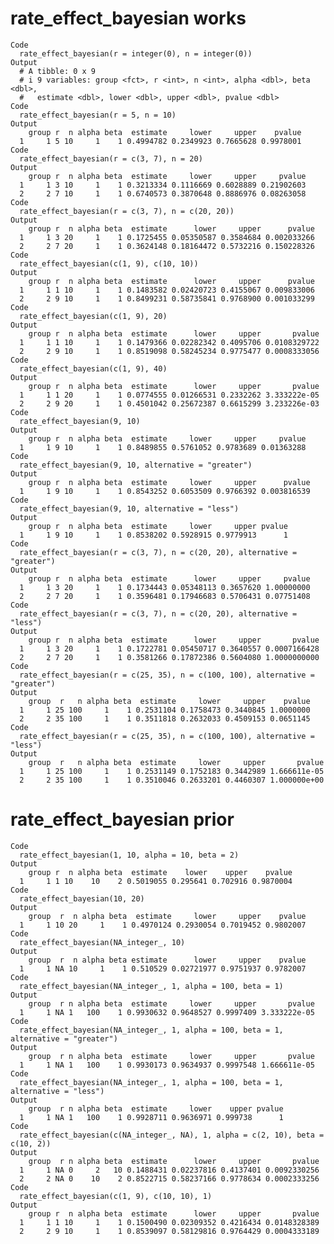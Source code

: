 # rate_effect_bayesian works

    Code
      rate_effect_bayesian(r = integer(0), n = integer(0))
    Output
      # A tibble: 0 x 9
      # i 9 variables: group <fct>, r <int>, n <int>, alpha <dbl>, beta <dbl>,
      #   estimate <dbl>, lower <dbl>, upper <dbl>, pvalue <dbl>
    Code
      rate_effect_bayesian(r = 5, n = 10)
    Output
        group r  n alpha beta  estimate     lower     upper    pvalue
      1     1 5 10     1    1 0.4994782 0.2349923 0.7665628 0.9978001
    Code
      rate_effect_bayesian(r = c(3, 7), n = 20)
    Output
        group r  n alpha beta  estimate     lower     upper     pvalue
      1     1 3 10     1    1 0.3213334 0.1116669 0.6028889 0.21902603
      2     2 7 10     1    1 0.6740573 0.3870648 0.8886976 0.08263058
    Code
      rate_effect_bayesian(r = c(3, 7), n = c(20, 20))
    Output
        group r  n alpha beta  estimate      lower     upper      pvalue
      1     1 3 20     1    1 0.1725455 0.05350587 0.3584684 0.002033266
      2     2 7 20     1    1 0.3624148 0.18164472 0.5732216 0.150228326
    Code
      rate_effect_bayesian(c(1, 9), c(10, 10))
    Output
        group r  n alpha beta  estimate      lower     upper      pvalue
      1     1 1 10     1    1 0.1483582 0.02420723 0.4155067 0.009833006
      2     2 9 10     1    1 0.8499231 0.58735841 0.9768900 0.001033299
    Code
      rate_effect_bayesian(c(1, 9), 20)
    Output
        group r  n alpha beta  estimate      lower     upper       pvalue
      1     1 1 10     1    1 0.1479366 0.02282342 0.4095706 0.0108329722
      2     2 9 10     1    1 0.8519098 0.58245234 0.9775477 0.0008333056
    Code
      rate_effect_bayesian(c(1, 9), 40)
    Output
        group r  n alpha beta  estimate      lower     upper       pvalue
      1     1 1 20     1    1 0.0774555 0.01266531 0.2332262 3.333222e-05
      2     2 9 20     1    1 0.4501042 0.25672387 0.6615299 3.233226e-03
    Code
      rate_effect_bayesian(9, 10)
    Output
        group r  n alpha beta  estimate     lower     upper     pvalue
      1     1 9 10     1    1 0.8489855 0.5761052 0.9783689 0.01363288
    Code
      rate_effect_bayesian(9, 10, alternative = "greater")
    Output
        group r  n alpha beta  estimate     lower     upper      pvalue
      1     1 9 10     1    1 0.8543252 0.6053509 0.9766392 0.003816539
    Code
      rate_effect_bayesian(9, 10, alternative = "less")
    Output
        group r  n alpha beta  estimate     lower     upper pvalue
      1     1 9 10     1    1 0.8538202 0.5928915 0.9779913      1
    Code
      rate_effect_bayesian(r = c(3, 7), n = c(20, 20), alternative = "greater")
    Output
        group r  n alpha beta  estimate      lower     upper     pvalue
      1     1 3 20     1    1 0.1734443 0.05348113 0.3657620 1.00000000
      2     2 7 20     1    1 0.3596481 0.17946683 0.5706431 0.07751408
    Code
      rate_effect_bayesian(r = c(3, 7), n = c(20, 20), alternative = "less")
    Output
        group r  n alpha beta  estimate      lower     upper       pvalue
      1     1 3 20     1    1 0.1722781 0.05450717 0.3640557 0.0007166428
      2     2 7 20     1    1 0.3581266 0.17872386 0.5604080 1.0000000000
    Code
      rate_effect_bayesian(r = c(25, 35), n = c(100, 100), alternative = "greater")
    Output
        group  r   n alpha beta  estimate     lower     upper    pvalue
      1     1 25 100     1    1 0.2531104 0.1758473 0.3440845 1.0000000
      2     2 35 100     1    1 0.3511818 0.2632033 0.4509153 0.0651145
    Code
      rate_effect_bayesian(r = c(25, 35), n = c(100, 100), alternative = "less")
    Output
        group  r   n alpha beta  estimate     lower     upper       pvalue
      1     1 25 100     1    1 0.2531149 0.1752183 0.3442989 1.666611e-05
      2     2 35 100     1    1 0.3510046 0.2633201 0.4460307 1.000000e+00

# rate_effect_bayesian prior

    Code
      rate_effect_bayesian(1, 10, alpha = 10, beta = 2)
    Output
        group r  n alpha beta  estimate    lower    upper    pvalue
      1     1 1 10    10    2 0.5019055 0.295641 0.702916 0.9870004
    Code
      rate_effect_bayesian(10, 20)
    Output
        group  r  n alpha beta  estimate     lower     upper    pvalue
      1     1 10 20     1    1 0.4970124 0.2930054 0.7019452 0.9802007
    Code
      rate_effect_bayesian(NA_integer_, 10)
    Output
        group  r  n alpha beta estimate      lower     upper    pvalue
      1     1 NA 10     1    1 0.510529 0.02721977 0.9751937 0.9782007
    Code
      rate_effect_bayesian(NA_integer_, 1, alpha = 100, beta = 1)
    Output
        group  r n alpha beta  estimate     lower     upper       pvalue
      1     1 NA 1   100    1 0.9930632 0.9648527 0.9997409 3.333222e-05
    Code
      rate_effect_bayesian(NA_integer_, 1, alpha = 100, beta = 1, alternative = "greater")
    Output
        group  r n alpha beta  estimate     lower     upper       pvalue
      1     1 NA 1   100    1 0.9930173 0.9634937 0.9997548 1.666611e-05
    Code
      rate_effect_bayesian(NA_integer_, 1, alpha = 100, beta = 1, alternative = "less")
    Output
        group  r n alpha beta  estimate     lower    upper pvalue
      1     1 NA 1   100    1 0.9928711 0.9636971 0.999738      1
    Code
      rate_effect_bayesian(c(NA_integer_, NA), 1, alpha = c(2, 10), beta = c(10, 2))
    Output
        group  r n alpha beta  estimate      lower     upper       pvalue
      1     1 NA 0     2   10 0.1488431 0.02237816 0.4137401 0.0092330256
      2     2 NA 0    10    2 0.8522715 0.58237166 0.9778634 0.0002333256
    Code
      rate_effect_bayesian(c(1, 9), c(10, 10), 1)
    Output
        group r  n alpha beta  estimate      lower     upper       pvalue
      1     1 1 10     1    1 0.1500490 0.02309352 0.4216434 0.0148328389
      2     2 9 10     1    1 0.8539097 0.58129816 0.9764429 0.0004333189

